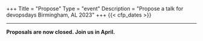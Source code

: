 +++
Title = "Propose"
Type = "event"
Description = "Propose a talk for devopsdays Birmingham, AL 2023"
+++
  {{< cfp_dates >}}

<hr>

<strong>Proposals are now closed. Join us in April.</strong>
